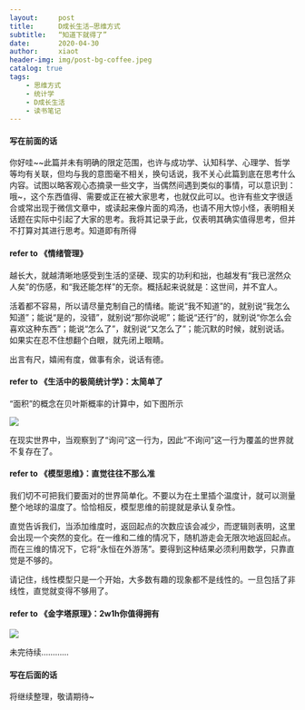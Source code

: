 ```yaml
---
layout:     post
title:      D成长生活—思维方式
subtitle:   “知道下就得了”
date:       2020-04-30
author:     xiaot
header-img: img/post-bg-coffee.jpeg
catalog: true
tags:
    - 思维方式
    - 统计学
    - D成长生活
    - 读书笔记	
---
```

#### 写在前面的话

你好哇~~此篇并未有明确的限定范围，也许与成功学、认知科学、心理学、哲学等均有关联，但均与我的意图毫不相关，换句话说，我不关心此篇到底在思考什么内容。试图以略客观心态摘录一些文字，当偶然间遇到类似的事情，可以意识到：哦~，这个东西值得、需要或正在被大家思考，也就仅此可以。也许有些文字很适合或常出现于微信文章中，或读起来像片面的鸡汤，也请不用大惊小怪，表明相关话题在实际中引起了大家的思考。我将其记录于此，仅表明其确实值得思考，但并不打算对其进行思考。知道即有所得


#### refer to 《情绪管理》

越长大，就越清晰地感受到生活的坚硬、现实的功利和拙，也越发有“我已泯然众人矣”的伤感，和“我还能怎样”的无奈。概括起来说就是：这世间，并不宜人。

活着都不容易，所以请尽量克制自己的情绪。能说“我不知道”的，就别说“我怎么知道”；能说“是的，没错”，就别说“那你说呢”；能说“还行”的，就别说“你怎么会喜欢这种东西”；能说“怎么了”，就别说“又怎么了”；能沉默的时候，就别说话。如果实在忍不住想翻个白眼，就先闭上眼睛。

出言有尺，嬉闹有度，做事有余，说话有德。

#### refer to 《生活中的极简统计学》：太简单了

“面积”的概念在贝叶斯概率的计算中，如下图所示

![](https://wx4.sinaimg.cn/mw690/0086HKhSgy1gf2m5ew0kxj30pc0gwwj2.jpg)

在现实世界中，当观察到了“询问”这一行为，因此“不询问”这一行为覆盖的世界就不复存在了。

#### refer to 《模型思维》：直觉往往不那么准

我们切不可把我们要面对的世界简单化。不要以为在土里插个温度计，就可以测量整个地球的温度了。恰恰相反，模型思维的前提就是承认复杂性。

直觉告诉我们，当添加维度时，返回起点的次数应该会减少，而逻辑则表明，这里会出现一个突然的变化。在一维和二维的情况下，随机游走会无限次地返回起点。而在三维的情况下，它将“永恒在外游荡”。要得到这种结果必须利用数学，只靠直觉是不够的。

请记住，线性模型只是一个开始，大多数有趣的现象都不是线性的。一旦包括了非线性，直觉就变得不够用了。

#### refer to 《金字塔原理》：2w1h你值得拥有

![](https://wx4.sinaimg.cn/mw690/0086HKhSgy1gf2m5ew6ipj30l20f3aew.jpg)

未完待续…………


#### 写在后面的话

将继续整理，敬请期待~